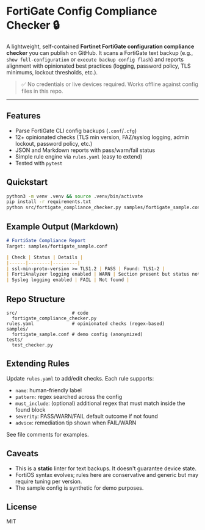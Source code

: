 # FortiGate Config Compliance Checker 🔒

A lightweight, self-contained **Fortinet FortiGate configuration compliance checker** you can publish on GitHub.
It scans a FortiGate text backup (e.g., `show full-configuration` or `execute backup config flash`) and reports
alignment with opinionated best practices (logging, password policy, TLS minimums, lockout thresholds, etc.).

> ✅ No credentials or live devices required. Works offline against config files in this repo.

---

## Features
- Parse FortiGate CLI config backups (`.conf`/`.cfg`)
- 12+ opinionated checks (TLS min version, FAZ/syslog logging, admin lockout, password policy, etc.)
- JSON and Markdown reports with pass/warn/fail status
- Simple rule engine via `rules.yaml` (easy to extend)
- Tested with `pytest`

## Quickstart
```bash
python3 -m venv .venv && source .venv/bin/activate
pip install -r requirements.txt
python src/fortigate_compliance_checker.py samples/fortigate_sample.conf --md report.md --json report.json
```

## Example Output (Markdown)
```markdown
# FortiGate Compliance Report
Target: samples/fortigate_sample.conf

| Check | Status | Details |
|------|--------|---------|
| ssl-min-proto-version >= TLS1.2 | PASS | Found: TLS1-2 |
| FortiAnalyzer logging enabled | WARN | Section present but status not enabled |
| Syslog logging enabled | FAIL | Not found |
```

## Repo Structure
```
src/                    # code
  fortigate_compliance_checker.py
rules.yaml              # opinionated checks (regex-based)
samples/
  fortigate_sample.conf # demo config (anonymized)
tests/
  test_checker.py
```

## Extending Rules
Update `rules.yaml` to add/edit checks. Each rule supports:
- `name`: human-friendly label
- `pattern`: regex searched across the config
- `must_include`: (optional) additional regex that must match inside the found block
- `severity`: PASS/WARN/FAIL default outcome if not found
- `advice`: remediation tip shown when FAIL/WARN

See file comments for examples.

## Caveats
- This is a **static** linter for text backups. It doesn't guarantee device state.
- FortiOS syntax evolves; rules here are conservative and generic but may require tuning per version.
- The sample config is synthetic for demo purposes.

## License
MIT
